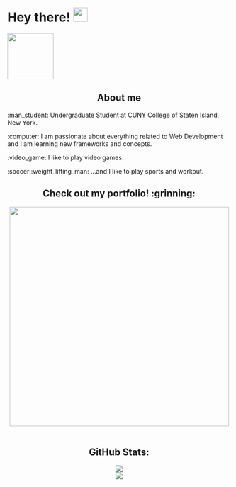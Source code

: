 # Hey there! <img src="https://raw.githubusercontent.com/MartinHeinz/MartinHeinz/master/wave.gif" width="32px"/>
<a href="https://www.linkedin.com/in/bolaghaly63/"> <img src="https://img.shields.io/badge/-BolaGhaly-blue?style=flat-square&logo=Linkedin&logoColor=white&link=https://www.linkedin.com/in/bolaghaly63/" width="104px"/> </a>
  
<div>
<h2 align="center">About me</h2>
  <p>:man_student: Undergraduate Student at CUNY College of Staten Island, New York.</p>
  <p>:computer: I am passionate about everything related to Web Development and I am learning new frameworks and concepts.</p>
  <p>:video_game: I like to play video games.</p>
  <p>:soccer::weight_lifting_man: ...and I like to play sports and workout.</p>
</div>

<div align="center">
      <h2>Check out my portfolio! :grinning:</h2>
    <a href="https://bolaghaly.netlify.app/"> <img src="https://user-images.githubusercontent.com/59656591/156482053-fc8be59a-981c-4df9-a43a-d8eaa057cc8e.gif"  width="495px" /></a>
</div>
<br/>
<div align="center">
  <h2>GitHub Stats:</h2>
  <img align="center" src="https://github-readme-stats.vercel.app/api?username=BolaGhaly&show_icons=true&theme=github_dark&hide_border=true" />
  <br/>
  <img align="center" src="https://github-readme-stats.vercel.app/api/top-langs/?username=BolaGhaly&layout=compact&theme=github_dark&hide_border=true&card_width=445&langs_count=10" />
</div>

